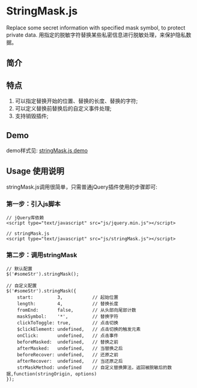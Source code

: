 # StringMask.js
Replace some secret information with specified mask symbol, to protect private data.
用指定的脱敏字符替换某些私密信息进行脱敏处理，来保护隐私数据。
## 简介

## 特点
1. 可以指定替换开始的位置、替换的长度、替换的字符;
2. 可以定义替换前替换后的自定义事件处理;
3. 支持销毁插件;

## Demo
demo样式见: [stringMask.js demo](http://cdn.heanes.com/js/stringMask.js/1.0/demo/ "stringMask.js demo")

## Usage 使用说明
stringMask.js调用很简单，只需普通jQuery插件使用的步骤即可:
### 第一步：引入js脚本

```
// jQuery库依赖
<script type="text/javascript" src="js/jquery.min.js"></script>

// stringMask.js
<script type="text/javascript" src="js/stringMask.js"></script>
```
### 第二步：调用stringMask

```
// 默认配置
$('#someStr').stringMask();

// 自定义配置
$('#someStr').stringMask({
    start:         3,           // 起始位置
    length:        4,           // 替换长度
    fromEnd:       false,       // 从头部向尾部计数
    maskSymbol:    '*',         // 替换字符
    clickToToggle: true,        // 点击切换
    $clickElement: undefined,   // 点击切换的触发元素
    onClick:       undefined,   // 点击事件
    beforeMasked:  undefined,   // 替换之前
    afterMasked:   undefined,   // 当替换之后
    beforeRecover: undefined,   // 还原之前
    afterRecover:  undefined,   // 当还原之后
    strMaskMethod: undefined    // 自定义替换算法，返回被脱敏后的数据,function(stringOrigin, options)
});
```

